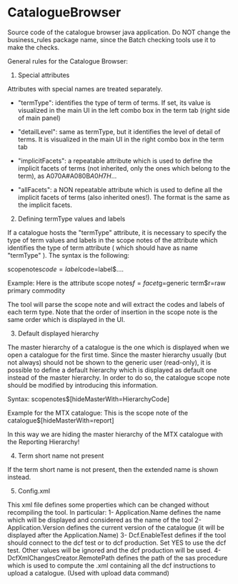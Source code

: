 # CatalogueBrowser
Source code of the catalogue browser java application.
Do NOT change the business_rules package name, since the Batch checking
tools use it to make the checks.

General rules for the Catalogue Browser:

1) Special attributes

Attributes with special names are treated separately.

 - "termType": identifies the type of term of terms. If set, its value is visualized in the
 main UI in the left combo box in the term tab (right side of main panel)
 
 - "detailLevel": same as termType, but it identifies the level of detail of terms. It is visualized
 in the main UI in the right combo box in the term tab
 
 - "implicitFacets": a repeatable attribute which is used to define the implicit facets of terms
 (not inherited, only the ones which belong to the term), as A070A#A080B$A0H7H$...
 
 - "allFacets": a NON repeatable attribute which is used to define all the implicit facets of terms
 (also inherited ones!). The format is the same as the implicit facets.


2) Defining termType values and labels

If a catalogue hosts the "termType" attribute, it is necessary to specify the
type of term values and labels in the scope notes of the attribute which identifies
the type of term attribute ( which should have as name "termType" ). The syntax is the following:

scopenotes$code=label$code=label$....

Example:
Here is the attribute scope notes$f=facet$g=generic term$r=raw primary commodity

The tool will parse the scope note and will extract the codes and labels of each term type.
Note that the order of insertion in the scope note is the same order which is displayed in the UI.


3) Default displayed hierarchy

The master hierarchy of a catalogue is the one which is displayed when we open a catalogue
for the first time.
Since the master hierarchy usually (but not always) should not be shown to the generic user (read-only),
it is possible to define a default hierarchy which is displayed as default one instead of the master hierarchy.
In order to do so, the catalogue scope note should be modified by introducing this information.

Syntax:
scopenotes$[hideMasterWith=HierarchyCode]

Example for the MTX catalogue:
This is the scope note of the catalogue$[hideMasterWith=report]

In this way we are hiding the master hierarchy of the MTX catalogue with the Reporting Hierarchy!


4) Term short name not present

If the term short name is not present, then the extended name is shown instead.


5) Config.xml

This xml file defines some properties which can be changed without recompiling the tool. In particular:
1- Application.Name defines the name which will be displayed and considered 
   as the name of the tool
2- Application.Version defines the current version of the catalogue 
   (it will be displayed after the Application.Name)
3- Dcf.EnableTest defines if the tool should connect to the dcf test or to dcf production. Set YES to use the
   dcf test. Other values will be ignored and the dcf production will be used.
4- DcfXmlChangesCreator.RemotePath defines the path of the sas procedure which is used to compute
the .xml containing all the dcf instructions to upload a catalogue. (Used with upload data command)
